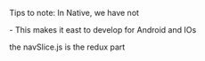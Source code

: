 Tips to note:
In Native, we have <view> not <div> - This makes it east to develop for Android and IOs


the navSlice.js is the redux part